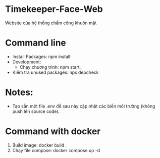 # Timekeeper-Face-Web
Website của hệ thống chấm công khuôn mặt

# Command line
- Install Packages: npm install
- Development:
    - Chạy chương trình: npm start.
- Kiểm tra unused packages: npx depcheck

# Notes:
- Tạo sẵn một file .env để sau này cập nhật các biến môi trường (không push lên source code).

# Command with docker
1. Build image: docker build .
2. Chạy file compose: docker compose up -d